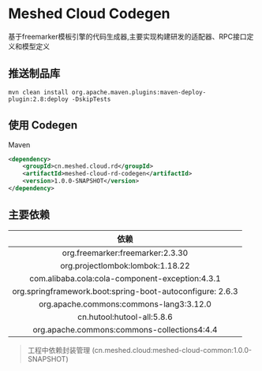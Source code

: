 # Meshed Cloud Codegen

基于freemarker模板引擎的代码生成器,主要实现构建研发的适配器、RPC接口定义和模型定义

## 推送制品库
```shell
mvn clean install org.apache.maven.plugins:maven-deploy-plugin:2.8:deploy -DskipTests
```

## 使用 Codegen
Maven
```xml
<dependency>
    <groupId>cn.meshed.cloud.rd</groupId>
    <artifactId>meshed-cloud-rd-codegen</artifactId>
    <version>1.0.0-SNAPSHOT</version>
</dependency>
```

## 主要依赖
|                            依赖                             |
|:---------------------------------------------------------:|
|             org.freemarker:freemarker:2.3.30              |
|             org.projectlombok:lombok:1.18.22              |
|      com.alibaba.cola:cola-component-exception:4.3.1      |
| org.springframework.boot:spring-boot-autoconfigure: 2.6.3 |
|         org.apache.commons:commons-lang3:3.12.0           |
|                cn.hutool:hutool-all:5.8.6                 |
|        org.apache.commons:commons-collections4:4.4        |

> 工程中依赖封装管理 (cn.meshed.cloud:meshed-cloud-common:1.0.0-SNAPSHOT)